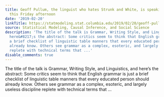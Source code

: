 ```yaml
---
title: Geoff Pullum, the linguist who hates Strunk and White, is speaking at Columbia
  this Friday afternoon
date: '2019-02-20'
linkTitle: https://statmodeling.stat.columbia.edu/2019/02/20/geoff-pullum-the-linguist-who-hates-strunk-and-white-is-speaking-at-columbia-this-friday-afternoon/
source: Statistical Modeling, Causal Inference, and Social Science
description: 'The title of the talk is Grammar, Writing Style, and Linguistics, and
  here&#8217;s the abstract: Some critics seem to think that English grammar is just
  a brief checklist of linguistic table manners that every educated person should
  already know. Others see grammar as a complex, esoteric, and largely useless discipline
  replete with technical terms that ...'
disable_comments: true
---
```

The title of the talk is Grammar, Writing Style, and Linguistics, and here&#8217;s the abstract: Some critics seem to think that English grammar is just a brief checklist of linguistic table manners that every educated person should already know. Others see grammar as a complex, esoteric, and largely useless discipline replete with technical terms that ...